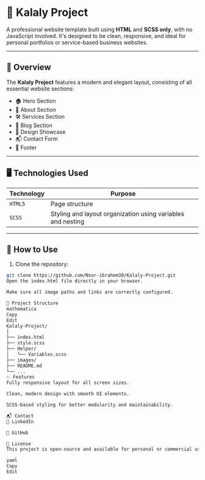 # 🌟 Kalaly Project

A professional website template built using **HTML** and **SCSS only**, with no JavaScript involved. It's designed to be clean, responsive, and ideal for personal portfolios or service-based business websites.

---

## 📌 Overview

The **Kalaly Project** features a modern and elegant layout, consisting of all essential website sections:

- 🏠 Hero Section
- 👤 About Section
- 🛠️ Services Section
- 📝 Blog Section
- 🎨 Design Showcase
- 📬 Contact Form
- 🔗 Footer

---

## 🖥️ Technologies Used

| Technology | Purpose |
|------------|---------|
| `HTML5`    | Page structure |
| `SCSS`     | Styling and layout organization using variables and nesting |

---

## 🚀 How to Use

1. Clone the repository:

```bash
git clone https://github.com/Nour-ibrahem30/Kalaly-Project.git
Open the index.html file directly in your browser.

Make sure all image paths and links are correctly configured.

📁 Project Structure
mathematica
Copy
Edit
Kalaly-Project/
│
├── index.html
├── style.scss
├── Helper/
│   └── Variables.scss
├── images/
├── README.md
└── ...
✨ Features
Fully responsive layout for all screen sizes.

Clean, modern design with smooth UI elements.

SCSS-based styling for better modularity and maintainability.

📬 Contact
💼 LinkedIn

📂 GitHub

📄 License
This project is open-source and available for personal or commercial use under the MIT License.

yaml
Copy
Edit

